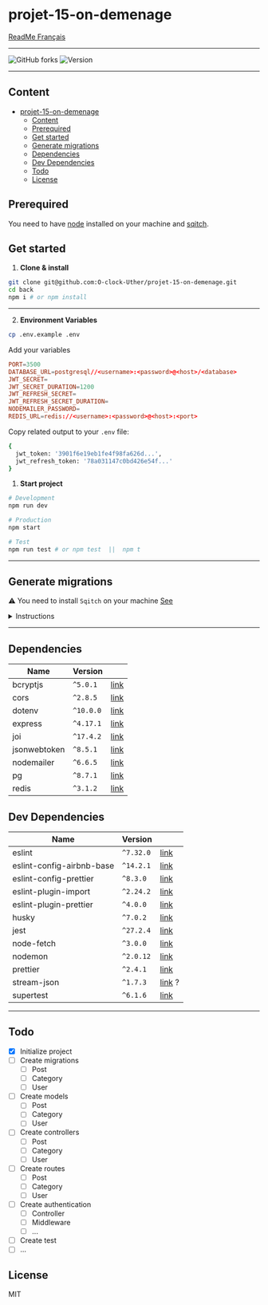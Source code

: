 # projet-15-on-demenage

[ReadMe Français](github.com/O-clock-Uther/projet-15-on-demenage/tree/main/back/README-FR.md) <!--link to modify-->

---

![GitHub forks](https://img.shields.io/github/forks/GermainMichaud/blog-api?style=flat-square)
![Version](https://img.shields.io/github/package-json/v/GermainMichaud/blog-api?style=flat-square)

---

## Content

- [projet-15-on-demenage](#projet-15-on-demenage)
  - [Content](#content)
  - [Prerequired](#prerequired)
  - [Get started](#get-started)
  - [Generate migrations](#generate-migrations)
  - [Dependencies](#dependencies)
  - [Dev Dependencies](#dev-dependencies)
  - [Todo](#todo)
  - [License](#license)

## Prerequired

You need to have [node](http://nodejs.org) installed on your machine and [sqitch](https://sqitch.org).

## Get started

1. **Clone & install**

```zsh
git clone git@github.com:O-clock-Uther/projet-15-on-demenage.git
cd back
npm i # or npm install
```

---

2. **Environment Variables**

```bash
cp .env.example .env
```

Add your variables

```conf
PORT=3500
DATABASE_URL=postgresql//<username>:<password>@<host>/<database>
JWT_SECRET=
JWT_SECRET_DURATION=1200
JWT_REFRESH_SECRET=
JWT_REFRESH_SECRET_DURATION=
NODEMAILER_PASSWORD=
REDIS_URL=redis://<username>:<password>@<host>:<port>
```

Copy related output to your `.env` file:

```bash
{
  jwt_token: '3901f6e19eb1fe4f98fa626d...',
  jwt_refresh_token: '78a031147c0bd426e54f...'
}
```

1. **Start project**

```bash
# Development
npm run dev

# Production
npm start

# Test
npm run test # or npm test  ||  npm t
```

---

## Generate migrations

:warning: You need to install `Sqitch` on your machine [See](https://sqitch.org/download/)

<details>

<summary>Instructions</summary>

1. Initialize new Sqitch app

```bash
sqitch init <app_name> --target db:pg:<database> --engine pg --top-dir migrations
```

2. Add a migration

```bash
sqitch add <migration_name> -m "your_commit_message"
```

3. Write you migration

```
- migrations
  - deploy
    - <migration_name>.sql
  - revert
    - <migration_name>.sql
  - verify
    - <migration_name>.sql
```

4. Execute migration

**Deploy:**

`sqitch deploy`

**Verify:**

`sqitch verify`

**Revert:**

`sqitch revert`

> For revert one step back: `sqitch revert HEAD^1`

</details>

---

## Dependencies

| Name         | Version   |                                                |
| ------------ | --------- | ---------------------------------------------- |
| bcryptjs     | `^5.0.1`  | [link](https://npmjs.org/package/bcrypt)       |
| cors         | `^2.8.5`  | [link](https://npmjs.org/package/cors)         |
| dotenv       | `^10.0.0` | [link](https://npmjs.org/package/dotenv)       |
| express      | `^4.17.1` | [link](https://npmjs.org/package/express)      |
| joi          | `^17.4.2` | [link](https://npmjs.org/package/joi)          |
| jsonwebtoken | `^8.5.1`  | [link](https://npmjs.org/package/jsonwebtoken) |
| nodemailer   | `^6.6.5`  | [link](https://npmjs.org/package/nodemailer)   |
| pg           | `^8.7.1`  | [link](https://npmjs.org/package/pg)           |
| redis        | `^3.1.2`  | [link](https://npmjs.org/package/redis)        |

## Dev Dependencies

| Name                      | Version   |                                                             |
| ------------------------- | --------- | ----------------------------------------------------------- |
| eslint                    | `^7.32.0` | [link](https://npmjs.org/package/eslint)                    |
| eslint-config-airbnb-base | `^14.2.1` | [link](https://npmjs.org/package/eslint-config-airbnb-base) |
| eslint-config-prettier    | `^8.3.0`  | [link](https://npmjs.org/package/eslint-config-prettier)    |
| eslint-plugin-import      | `^2.24.2` | [link](https://npmjs.org/package/eslint-plugin-import)      |
| eslint-plugin-prettier    | `^4.0.0`  | [link](https://npmjs.org/package/eslint-plugin-prettier)    |
| husky                     | `^7.0.2`  | [link](https://npmjs.org/package/husky)                     |
| jest                      | `^27.2.4` | [link](https://npmjs.org/package/jest)                      |
| node-fetch                | `^3.0.0`  | [link](https://npmjs.org/package/node-fetch)                |
| nodemon                   | `^2.0.12` | [link](https://npmjs.org/package/nodemon)                   |
| prettier                  | `^2.4.1`  | [link](https://npmjs.org/package/prettier)                  |
| stream-json               | `^1.7.3`  | [link](https://npmjs.org/package/stream-json) ?             |
| supertest                 | `^6.1.6`  | [link](https://npmjs.org/package/supertest)                 |

---

## Todo

- [x] Initialize project
- [ ] Create migrations
  - [ ] Post
  - [ ] Category
  - [ ] User
- [ ] Create models
  - [ ] Post
  - [ ] Category
  - [ ] User
- [ ] Create controllers
  - [ ] Post
  - [ ] Category
  - [ ] User
- [ ] Create routes
  - [ ] Post
  - [ ] Category
  - [ ] User
- [ ] Create authentication
  - [ ] Controller
  - [ ] Middleware
  - [ ] ...
- [ ] Create test
- [ ] ...

## License

MIT
